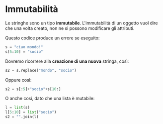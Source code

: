 # Immutabilità

Le stringhe sono un tipo **immutabile**. L'immutabilità di un oggetto vuol dire che una volta creato, non ne si possono modificare gli attributi. 

Questo codice produce un errore se eseguito:

```python
s = "ciao mondo!"
s[5:10] = "socio"
```

Dovremo ricorrere alla **creazione di una nuova** stringa, così:

```python
s2 = s.replace("mondo", "socio")
```

Oppure così:

```python
s2 = s[:5]+"socio"+s[10:]
```

O anche così, dato che una lista è mutabile:

```python
l = list(s)
l[5:10] = list("socio")
s2 = "".join(l)
```